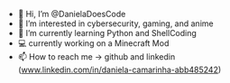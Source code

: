- 👋 Hi, I’m @DanielaDoesCode
- 👀 I’m interested in cybersecurity, gaming, and anime
- 🌱 I’m currently learning Python and ShellCoding
- :computer: currently working on a Minecraft Mod
- 📫 How to reach me -> github and linkedin (www.linkedin.com/in/daniela-camarinha-abb485242)
